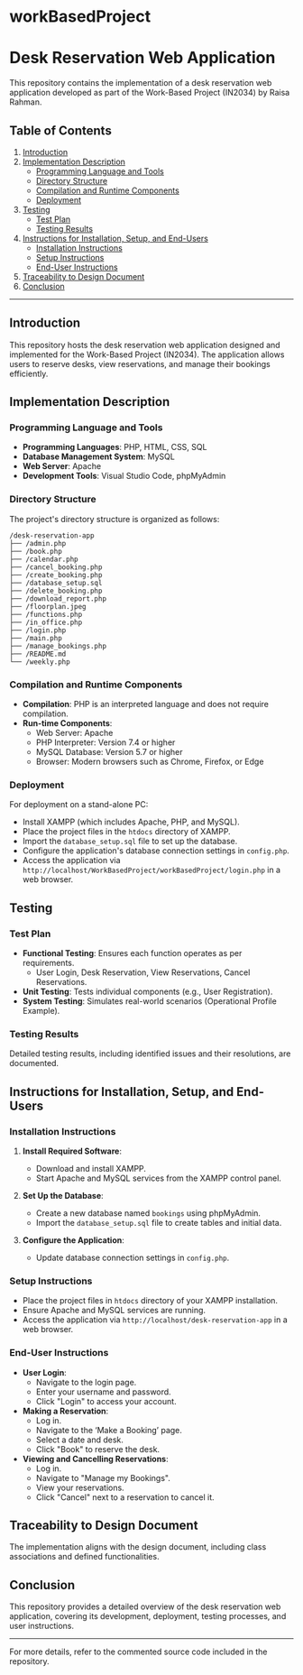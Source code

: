 # workBasedProject

# Desk Reservation Web Application

This repository contains the implementation of a desk reservation web application developed as part of the Work-Based Project (IN2034) by Raisa Rahman.

## Table of Contents

1. [Introduction](#introduction)
2. [Implementation Description](#implementation-description)
   - [Programming Language and Tools](#programming-language-and-tools)
   - [Directory Structure](#directory-structure)
   - [Compilation and Runtime Components](#compilation-and-runtime-components)
   - [Deployment](#deployment)
3. [Testing](#testing)
   - [Test Plan](#test-plan)
   - [Testing Results](#testing-results)
4. [Instructions for Installation, Setup, and End-Users](#instructions-for-installation-setup-and-end-users)
   - [Installation Instructions](#installation-instructions)
   - [Setup Instructions](#setup-instructions)
   - [End-User Instructions](#end-user-instructions)
5. [Traceability to Design Document](#traceability-to-design-document)
6. [Conclusion](#conclusion)

---

## Introduction

This repository hosts the desk reservation web application designed and implemented for the Work-Based Project (IN2034). The application allows users to reserve desks, view reservations, and manage their bookings efficiently.

## Implementation Description

### Programming Language and Tools

- **Programming Languages**: PHP, HTML, CSS, SQL
- **Database Management System**: MySQL
- **Web Server**: Apache
- **Development Tools**: Visual Studio Code, phpMyAdmin

### Directory Structure

The project's directory structure is organized as follows:

```
/desk-reservation-app
├── /admin.php
├── /book.php
├── /calendar.php
├── /cancel_booking.php
├── /create_booking.php
├── /database_setup.sql
├── /delete_booking.php
├── /download_report.php
├── /floorplan.jpeg
├── /functions.php
├── /in_office.php
├── /login.php
├── /main.php
├── /manage_bookings.php
├── /README.md
└── /weekly.php
```

### Compilation and Runtime Components

- **Compilation**: PHP is an interpreted language and does not require compilation.
- **Run-time Components**:
  - Web Server: Apache
  - PHP Interpreter: Version 7.4 or higher
  - MySQL Database: Version 5.7 or higher
  - Browser: Modern browsers such as Chrome, Firefox, or Edge

### Deployment

For deployment on a stand-alone PC:
- Install XAMPP (which includes Apache, PHP, and MySQL).
- Place the project files in the `htdocs` directory of XAMPP.
- Import the `database_setup.sql` file to set up the database.
- Configure the application's database connection settings in `config.php`.
- Access the application via `http://localhost/WorkBasedProject/workBasedProject/login.php` in a web browser.

## Testing

### Test Plan

- **Functional Testing**: Ensures each function operates as per requirements.
  - User Login, Desk Reservation, View Reservations, Cancel Reservations.
- **Unit Testing**: Tests individual components (e.g., User Registration).
- **System Testing**: Simulates real-world scenarios (Operational Profile Example).

### Testing Results

Detailed testing results, including identified issues and their resolutions, are documented.

## Instructions for Installation, Setup, and End-Users

### Installation Instructions

1. **Install Required Software**:
   - Download and install XAMPP.
   - Start Apache and MySQL services from the XAMPP control panel.

2. **Set Up the Database**:
   - Create a new database named `bookings` using phpMyAdmin.
   - Import the `database_setup.sql` file to create tables and initial data.

3. **Configure the Application**:
   - Update database connection settings in `config.php`.

### Setup Instructions

- Place the project files in `htdocs` directory of your XAMPP installation.
- Ensure Apache and MySQL services are running.
- Access the application via `http://localhost/desk-reservation-app` in a web browser.

### End-User Instructions

- **User Login**:
  - Navigate to the login page.
  - Enter your username and password.
  - Click "Login" to access your account.
- **Making a Reservation**:
  - Log in.
  - Navigate to the ‘Make a Booking’ page.
  - Select a date and desk.
  - Click "Book" to reserve the desk.
- **Viewing and Cancelling Reservations**:
  - Log in.
  - Navigate to "Manage my Bookings".
  - View your reservations.
  - Click "Cancel" next to a reservation to cancel it.

## Traceability to Design Document

The implementation aligns with the design document, including class associations and defined functionalities.

## Conclusion

This repository provides a detailed overview of the desk reservation web application, covering its development, deployment, testing processes, and user instructions.

---

For more details, refer to the commented source code included in the repository.